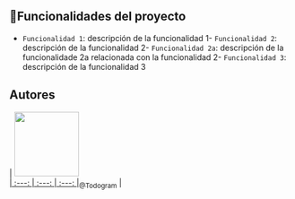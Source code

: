 


## :hammer:Funcionalidades del proyecto
- `Funcionalidad 1`: descripción de la funcionalidad 1- `Funcionalidad 2`: descripción de la funcionalidad 2- `Funcionalidad 2a`: descripción de la funcionalidade 2a relacionada con la funcionalidad 2- `Funcionalidad 3`: descripción de la funcionalidad 3


## Autores
| [<img src="https://avatars.githubusercontent.com/u/74684004?v=4" width=115><br>
| :---: | :---: | :---: |<sub>@Todogram</sub>](https://github.com/jfl4bur) |<br>
